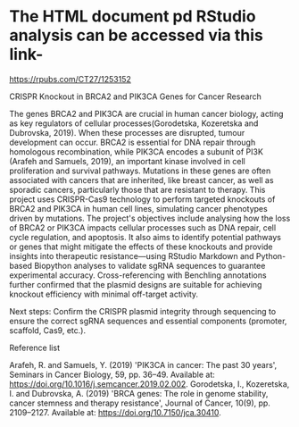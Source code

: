 # The HTML document pd RStudio analysis can be accessed via this link-     
https://rpubs.com/CT27/1253152
 
 CRISPR Knockout in BRCA2 and PIK3CA Genes for Cancer Research
 
The genes BRCA2 and PIK3CA are crucial in human cancer biology, acting as key regulators of cellular processes(Gorodetska, Kozeretska and Dubrovska, 2019). When these processes are disrupted, tumour development can occur. BRCA2 is essential for DNA repair through homologous recombination, while PIK3CA encodes a subunit of PI3K (Arafeh and Samuels, 2019), an important kinase involved in cell proliferation and survival pathways. Mutations in these genes are often associated with cancers that are inherited, like breast cancer, as well as sporadic cancers, particularly those that are resistant to therapy.
This project uses CRISPR-Cas9 technology to perform targeted knockouts of BRCA2 and PIK3CA in human cell lines, simulating cancer phenotypes driven by mutations. The project's objectives include analysing how the loss of BRCA2 or PIK3CA impacts cellular processes such as DNA repair, cell cycle regulation, and apoptosis. It also aims to identify potential pathways or genes that might mitigate the effects of these knockouts and provide insights into therapeutic resistance—using RStudio Markdown and Python-based Biopython analyses to validate sgRNA sequences to guarantee experimental accuracy. Cross-referencing with Benchling annotations further confirmed that the plasmid designs are suitable for achieving knockout efficiency with minimal off-target activity. 

Next steps: 
Confirm the CRISPR plasmid integrity through sequencing to ensure the correct sgRNA sequences and essential components (promoter, scaffold, Cas9, etc.).

Reference list

Arafeh, R. and Samuels, Y. (2019) 'PIK3CA in cancer: The past 30 years', Seminars in Cancer Biology, 59, pp. 36–49. Available at: https://doi.org/10.1016/j.semcancer.2019.02.002.
Gorodetska, I., Kozeretska, I. and Dubrovska, A. (2019) 'BRCA genes: The role in genome stability, cancer stemness and therapy resistance', Journal of Cancer, 10(9), pp. 2109–2127. Available at: https://doi.org/10.7150/jca.30410.
